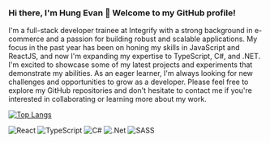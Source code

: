 ### Hi there, I'm Hung Evan 👋 Welcome to my GitHub profile!
I'm a full-stack developer trainee at Integrify with a strong background in e-commerce and a passion for building robust and scalable applications. My focus in the past year has been on honing my skills in JavaScript and ReactJS, and now I'm expanding my expertise to TypeScript, C#, and .NET. I'm excited to showcase some of my latest projects and experiments that demonstrate my abilities. As an eager learner, I'm always looking for new challenges and opportunities to grow as a developer. Please feel free to explore my GitHub repositories and don't hesitate to contact me if you're interested in collaborating or learning more about my work.

[![Top Langs](https://github-readme-stats.vercel.app/api/top-langs?username=HungHoang108)](https://github.com/anuraghazra/github-readme-stats)

![React](https://img.shields.io/badge/react-%2320232a.svg?style=for-the-badge&logo=react&logoColor=%2361DAFB)
![TypeScript](https://img.shields.io/badge/typescript-%23007ACC.svg?style=for-the-badge&logo=typescript&logoColor=white)
![C#](https://img.shields.io/badge/c%23-%23239120.svg?style=for-the-badge&logo=c-sharp&logoColor=white)
![.Net](https://img.shields.io/badge/.NET-5C2D91?style=for-the-badge&logo=.net&logoColor=white)
![SASS](https://img.shields.io/badge/SASS-hotpink.svg?style=for-the-badge&logo=SASS&logoColor=white)
